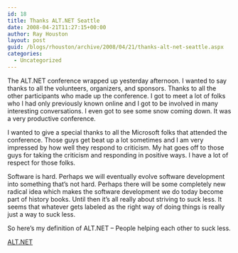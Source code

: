 ```yaml
---
id: 18
title: Thanks ALT.NET Seattle
date: 2008-04-21T11:27:15+00:00
author: Ray Houston
layout: post
guid: /blogs/rhouston/archive/2008/04/21/thanks-alt-net-seattle.aspx
categories:
  - Uncategorized
---
```

The ALT.NET conference wrapped up yesterday afternoon. I wanted to say thanks to all the volunteers, organizers, and sponsors. Thanks to all the other participants who made up the conference. I got to meet a lot of folks who I had only previously known online and I got to be involved in many interesting conversations. I even got to see some snow coming down. It was a very productive conference.

I wanted to give a special thanks to all the Microsoft folks that attended the conference. Those guys get beat up a lot sometimes and I am very impressed by how well they respond to criticism. My hat goes off to those guys for taking the criticism and responding in positive ways. I have a lot of respect for those folks.

Software is hard. Perhaps we will eventually evolve software development into something that&#8217;s not hard. Perhaps there will be some completely new radical idea which makes the software development we do today become part of history books. Until then it&#8217;s all really about striving to suck less. It seems that whatever gets labeled as the right way of doing things is really just a way to suck less.

So here&#8217;s my definition of ALT.NET &#8211; People helping each other to suck less.

<div class="posttagsblock">
  <a href="http://technorati.com/tag/ALT.NET" rel="tag">ALT.NET</a>
</div>